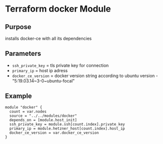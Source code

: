 # Terraform docker Module
## Purpose
installs docker-ce with all its dependencies

## Parameters
- ```ssh_private_key```     = tls private key for connection
- ```primary_ip```          = host ip adress
- ```docker_ce_version```   = docker version string according to ubuntu version - "5:19.03.14~3-0~ubuntu-focal" 

## Example
```
module "docker" {
  count = var.nodes
  source = "../../modules/docker"
  depends_on = [module.host_init]
  ssh_private_key = module.ssh[count.index].private_key
  primary_ip = module.hetzner_host[count.index].host_ip
  docker_ce_version = var.docker_ce_version
}
```